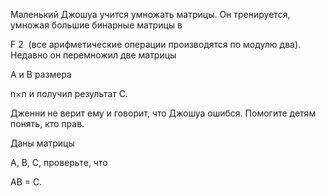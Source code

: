 Маленький Джошуа учится умножать матрицы. Он тренируется, умножая большие бинарные матрицы в

F
2
​
(все арифметические операции производятся по модулю два). Недавно он перемножил две матрицы

A и
B размера

n×n и получил результат
C.

Дженни не верит ему и говорит, что Джошуа ошибся. Помогите детям понять, кто прав.

Даны матрицы

A,
B,
C, проверьте, что

AB = C.